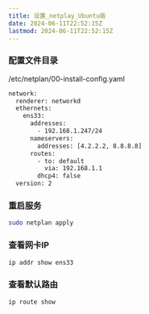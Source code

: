 ```yaml
---
title: 设置_netplay_Ubuntu版
date: 2024-06-11T22:52:15Z
lastmod: 2024-06-11T22:52:15Z
---
```


### 配置文件目录

/etc/netplan/00-install-config.yaml

```bash
network:
  renderer: networkd
  ethernets:
    ens33:
      addresses:
        - 192.168.1.247/24
      nameservers:
        addresses: [4.2.2.2, 8.8.8.8]
      routes:
        - to: default
          via: 192.168.1.1
	    dhcp4: false
  version: 2
```

### 重启服务

```bash
sudo netplan apply
```

### 查看网卡IP

```bash
ip addr show ens33
```

### 查看默认路由

```bash
ip route show
```

‍

‍

‍

‍

‍
